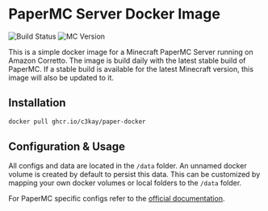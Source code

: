 # PaperMC Server Docker Image

![Build Status](https://img.shields.io/github/actions/workflow/status/c3kay/paper-docker/build.yml)
![MC Version](https://img.shields.io/badge/dynamic/yaml?url=https%3A%2F%2Fraw.githubusercontent.com%2Fc3kay%2Fpaper-docker%2Fmaster%2F.github%2Fworkflows%2Fbuild.yml&query=%24.jobs.build.env.MC_VERSION&label=minecraft)

This is a simple docker image for a Minecraft PaperMC Server running on Amazon Corretto.
The image is build daily with the latest stable build of PaperMC.
If a stable build is available for the latest Minecraft version, this image will also be updated to it.

## Installation

```sh
docker pull ghcr.io/c3kay/paper-docker
```

## Configuration & Usage

All configs and data are located in the `/data` folder. An unnamed docker volume is created by default to persist this data.
This can be customized by mapping your own docker volumes or local folders to the `/data` folder.

For PaperMC specific configs refer to the [official documentation](https://docs.papermc.io/paper/reference/configuration).

